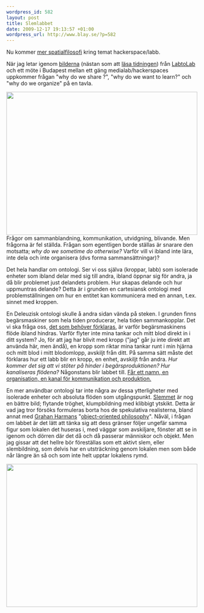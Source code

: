 ```yaml
--- 
wordpress_id: 582
layout: post
title: Slemlabbet
date: 2009-12-17 19:13:57 +01:00
wordpress_url: http://www.blay.se/?p=582
---
```

Nu kommer <a href="http://www.blay.se/2009/12/15/hackerspacets-utstrackning/">mer spatialfilosofi</a> kring temat hackerspace/labb.

När jag letar igenom <a href="http://www.flickr.com/photos/kitchenbp/sets/72157622962397582/">bilderna</a> (nästan som att <a href="http://www.youtube.com/watch?v=vXc9iJb7T4Q">läsa tidningen</a>) från <a href="http://www.labtolab.org/~labtolab/wiki/index.php/Main_Page">LabtoLab</a> och ett möte i Budapest mellan ett gäng medialab/hackerspaces uppkommer frågan "why do we share ?", "why do we want to learn?" och "why do we organize" på en tavla.

<img class="alignleft" src="http://farm3.static.flickr.com/2544/4169992986_327b369820.jpg" alt="" width="500" height="375" />Frågor om sammanblandning, kommunikation, utvidgning, blivande. Men frågorna är fel ställda. Frågan som egentligen borde ställas är snarare den motsatta; <em>why do we sometime do otherwise?</em> Varför vill vi ibland inte lära, inte dela och inte organisera (dvs forma sammansättningar)?

Det hela handlar om ontologi. Ser vi oss själva (kroppar, labb) som isolerade enheter som ibland delar med sig till andra, ibland öppnar sig för andra, ja då blir problemet just delandets problem. Hur skapas delande och hur uppmuntras delande? Detta är i grunden en cartesiansk ontologi med problemställningen om hur en entitet kan kommunicera med en annan, t.ex. sinnet med kroppen.

En Deleuzisk ontologi skulle å andra sidan vända på steken. I grunden finns begärsmaskiner som hela tiden producerar, hela tiden sammankopplar. Det vi ska fråga oss, <a href="http://www.blay.se/2009/07/22/sts-101/">det som behöver förklaras</a>, är varför begärsmaskinens flöde ibland hindras. Varför flyter inte mina tankar och mitt blod direkt in i ditt system? Jo, för att jag har blivit med kropp ("jag" går ju inte direkt att använda här, men ändå), en kropp som riktar mina tankar runt i min hjärna och mitt blod i mitt blodomlopp, avskiljt från ditt. På samma sätt måste det förklaras hur ett labb blir en kropp, en enhet, avskiljt från andra. <em>Hur kommer det sig att vi stöter på hinder i begärsproduktionen? Hur kanaliseras flödena?</em> Någonstans blir labbet till. <a href="http://gbg.hackerspace.se/site/om-ghs/">Får ett namn, en organisation, en kanal för kommunikation och produktion.</a>

En mer användbar ontologi tar inte några av dessa ytterligheter med isolerade enheter och absoluta flöden som utgångspunkt. <a href="http://federa.se/strukturen-ar-det-som-skall-forklaras/">Slemmet</a> är nog en bättre bild; flytande tröghet, klumpbildning med klibbigt ytskikt. Detta är vad jag tror försöks formuleras borta hos de spekulativa realisterna, bland annat med <a href="http://doctorzamalek2.wordpress.com/">Grahan Harmans</a> "<a href="http://www.re-press.org/content/view/63/38/">object-oriented philosophy</a>". Nåväl, i frågan om labbet är det lätt att tänka sig att dess gränser följer ungefär samma figur som lokalen det huseras i, med väggar som avskiljare, fönster att se in igenom och dörren där det då och då passerar människor och objekt. Men jag gissar att det hellre bör föreställas som ett aktivt slem, eller slembildning, som delvis har en utsträckning genom lokalen men som både når längre än så och som inte helt upptar lokalens rymd.

<img class="alignnone" src="http://farm3.static.flickr.com/2593/4176177325_be07ea6fdf.jpg" alt="" width="500" height="375" />

